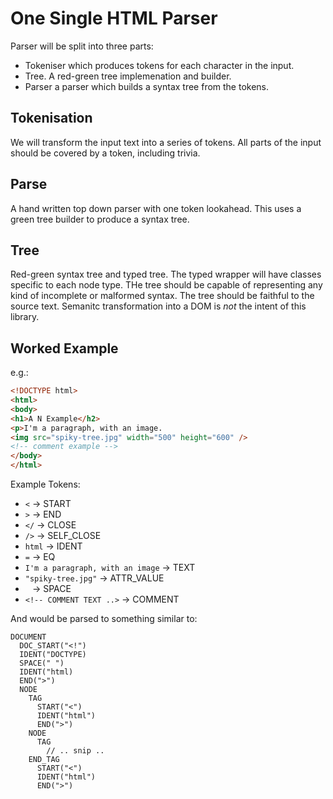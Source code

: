 # One Single HTML Parser

Parser will be split into three parts:

 * Tokeniser which produces tokens for each character in the input.
 * Tree. A red-green tree implemenation and builder.
 * Parser a parser which builds a syntax tree from the tokens.

## Tokenisation

We will transform the input text into a series of tokens. All parts of the input
should be covered by a token, including trivia.

## Parse

A hand written top down parser with one token lookahead. This uses a green tree
builder to produce a syntax tree.

## Tree

Red-green syntax tree and typed tree. The typed wrapper will have classes
specific to each node type. THe tree should be capable of representing any kind
of incomplete or malformed syntax. The tree should be faithful to the source
text. Semanitc transformation into a DOM is _not_ the intent of this library.

## Worked Example

e.g.:

```html
<!DOCTYPE html>
<html>
<body>
<h1>A N Example</h2>
<p>I'm a paragraph, with an image.
<img src="spiky-tree.jpg" width="500" height="600" />
<!-- comment example -->
</body>
</html>
```

Example Tokens:

 * `<` -> START
 * `>` -> END
 * `</` -> CLOSE
 * `/>` -> SELF_CLOSE
 * `html` -> IDENT
 * `=` -> EQ
 * `I'm a paragraph, with an image` -> TEXT
 * `"spiky-tree.jpg"` -> ATTR_VALUE
 * ` ` -> SPACE
 * `<!-- COMMENT TEXT ..>` -> COMMENT

And would be parsed to something similar to:

```
DOCUMENT
  DOC_START("<!")
  IDENT("DOCTYPE)
  SPACE(" ")
  IDENT("html)
  END(">")
  NODE
    TAG
      START("<")
      IDENT("html")
      END(">")
    NODE
      TAG
        // .. snip ..
    END_TAG
      START("<")
      IDENT("html")
      END(">")
```